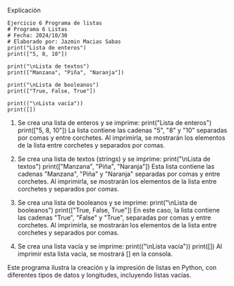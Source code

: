 Explicación
```
Ejercicio 6 Programa de listas 
# Programa 6 Listas 
# Fecha: 2024/10/30
# Elaborado por: Jazmin Macias Sabas 
print("Lista de enteros")
print(["5, 8, 10"])

print("\nLista de textos")
print(["Manzana", "Piña", "Naranja"])

print("\nLista de booleanos")
print(["True, False, True"])

print(("\nLista vacía"))
print([])
```
1. Se crea una lista de enteros y se imprime:
print("Lista de enteros")
print(["5, 8, 10"])
La lista contiene las cadenas "5", "8" y "10" separadas por comas y entre corchetes. Al imprimirla, se mostrarán los elementos de la lista entre corchetes y separados por comas.

2. Se crea una lista de textos (strings) y se imprime:
print("\nLista de textos")
print(["Manzana", "Piña", "Naranja"])
Esta lista contiene las cadenas "Manzana", "Piña" y "Naranja" separadas por comas y entre corchetes. Al imprimirla, se mostrarán los elementos de la lista entre corchetes y separados por comas.

3. Se crea una lista de booleanos y se imprime:
print("\nLista de booleanos")
print(["True, False, True"])
En este caso, la lista contiene las cadenas "True", "False" y "True", separadas por comas y entre corchetes. Al imprimirla, se mostrarán los elementos de la lista entre corchetes y separados por comas.

4. Se crea una lista vacía y se imprime:
print(("\nLista vacía"))
print([])
Al imprimir esta lista vacía, se mostrará [] en la consola.

Este programa ilustra la creación y la impresión de listas en Python, con diferentes tipos de datos y longitudes, incluyendo listas vacías.
